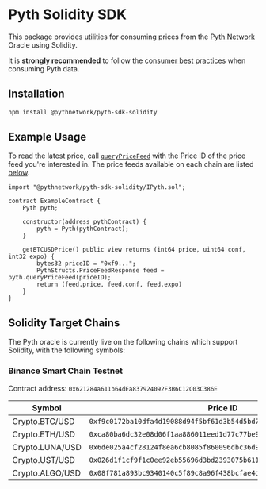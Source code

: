 # Pyth Solidity SDK
This package provides utilities for consuming prices from the [Pyth Network](https://pyth.network/) Oracle using Solidity.

It is **strongly recommended** to follow the [consumer best practices](https://docs.pyth.network/consumers/best-practices) when consuming Pyth data.

## Installation
```bash
npm install @pythnetwork/pyth-sdk-solidity
```

## Example Usage

To read the latest price, call [`queryPriceFeed`](IPyth.sol) with the Price ID of the price feed you're interested in. The price feeds available on each chain are listed [below](#target-chains).

```solidity
import "@pythnetwork/pyth-sdk-solidity/IPyth.sol";

contract ExampleContract {
    Pyth pyth;

    constructor(address pythContract) {
        pyth = Pyth(pythContract);
    }

    getBTCUSDPrice() public view returns (int64 price, uint64 conf, int32 expo) {
        bytes32 priceID = "0xf9...";
        PythStructs.PriceFeedResponse feed = pyth.queryPriceFeed(priceID);
        return (feed.price, feed.conf, feed.expo)
    }
}
```

## Solidity Target Chains
The Pyth oracle is currently live on the following chains which support Solidity, with the following symbols:

### Binance Smart Chain Testnet
Contract address: `0x621284a611b64dEa837924092F3B6C12C03C386E`

| Symbol          | Price ID                                                             |
|-----------------|----------------------------------------------------------------------|
| Crypto.BTC/USD  | `0xf9c0172ba10dfa4d19088d94f5bf61d3b54d5bd7483a322a982e1373ee8ea31b` |
| Crypto.ETH/USD  | `0xca80ba6dc32e08d06f1aa886011eed1d77c77be9eb761cc10d72b7d0a2fd57a6` |
| Crypto.LUNA/USD | `0x6de025a4cf28124f8ea6cb8085f860096dbc36d9c40002e221fc449337e065b2` |
| Crypto.UST/USD  | `0x026d1f1cf9f1c0ee92eb55696d3bd2393075b611c4f468ae5b967175edc4c25c` | 
| Crypto.ALGO/USD | `0x08f781a893bc9340140c5f89c8a96f438bcfae4d1474cc0f688e3a52892c7318` |
